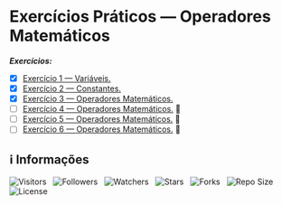 <!-- Título -->
# Exercícios Práticos — Operadores Matemáticos

***Exercícios:***

* [x] [Exercício 1 — Variáveis.](https://github.com/Devsgeeknerd/exe-1-var-exe-pra-ope-mat-bas)
* [x] [Exercício 2 — Constantes.](https://github.com/Devsgeeknerd/exe-2-con-exe-pra-ope-mat-bas)
* [x] [Exercício 3 — Operadores Matemáticos.](https://github.com/Devsgeeknerd/exe-3-ope-mat-exe-pra-ope-mat-bas)
* [ ] [Exercício 4 — Operadores Matemáticos.](https://github.com/Devsgeeknerd/exe-4-ope-mat-exe-pra-ope-mat-bas) &#128679;
* [ ] [Exercício 5 — Operadores Matemáticos.](https://github.com/Devsgeeknerd/exe-5-ope-mat-exe-pra-ope-mat-bas) &#128679;
* [ ] [Exercício 6 — Operadores Matemáticos.](https://github.com/Devsgeeknerd/exe-6-ope-mat-exe-pra-ope-mat-bas) &#128679;

<!-- Informações -->
## &#8505; Informações

![Visitors](https://api.visitorbadge.io/api/visitors?path=Devsgeeknerd%2Fexe-pra-ope-mat-bas&label=Visitantes&labelColor=%23700070&labelStyle=none&countColor=%23000fff&style=plastic&color=%23ffffff "Total de Visitantes")
&nbsp;
![Followers](https://img.shields.io/github/followers/Devsgeeknerd?style=p&label=Seguidores&labelColor=800080&color=000fff "Total de Seguidores")
&nbsp;
![Watchers](https://img.shields.io/github/watchers/Devsgeeknerd/exe-pra-ope-mat-bas?style=p&label=Observadores&labelColor=800080&color=000fff "Total de Observadores")
&nbsp;
![Stars](https://img.shields.io/github/stars/Devsgeeknerd/exe-pra-ope-mat-bas?style=p&label=Estrelas&labelColor=800080&color=000fff "Total de Estrelas")
&nbsp;
![Forks](https://img.shields.io/github/forks/Devsgeeknerd/exe-pra-ope-mat-bas?style=p&label=Bifurcações&labelColor=800080&color=000fff "Total de Bifurcações")
&nbsp;
![Repo Size](https://img.shields.io/github/repo-size/Devsgeeknerd/exe-pra-ope-mat-bas?style=p&label=Tamanho&labelColor=800080&color=000fff "Tamanho do Repositório")
&nbsp;
![License](https://img.shields.io/github/license/Devsgeeknerd/exe-pra-ope-mat-bas?style=p&label=Licença&labelColor=800080&color=000fff "Licença do Repositório")
